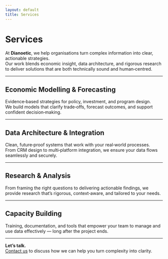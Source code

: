 ```yaml
---
layout: default
title: Services
---
```


# Services

At **Dianoetic**, we help organisations turn complex information into clear, actionable strategies.  
Our work blends economic insight, data architecture, and rigorous research to deliver solutions that are both technically sound and human‑centred.

---

## Economic Modelling & Forecasting
Evidence‑based strategies for policy, investment, and program design.  
We build models that clarify trade‑offs, forecast outcomes, and support confident decision‑making.

---

## Data Architecture & Integration
Clean, future‑proof systems that work with your real‑world processes.  
From CRM design to multi‑platform integration, we ensure your data flows seamlessly and securely.

---

## Research & Analysis
From framing the right questions to delivering actionable findings, we provide research that’s rigorous, context‑aware, and tailored to your needs.

---

## Capacity Building
Training, documentation, and tools that empower your team to manage and use data effectively — long after the project ends.

---

**Let’s talk.**  
[Contact us](contact) to discuss how we can help you turn complexity into clarity.